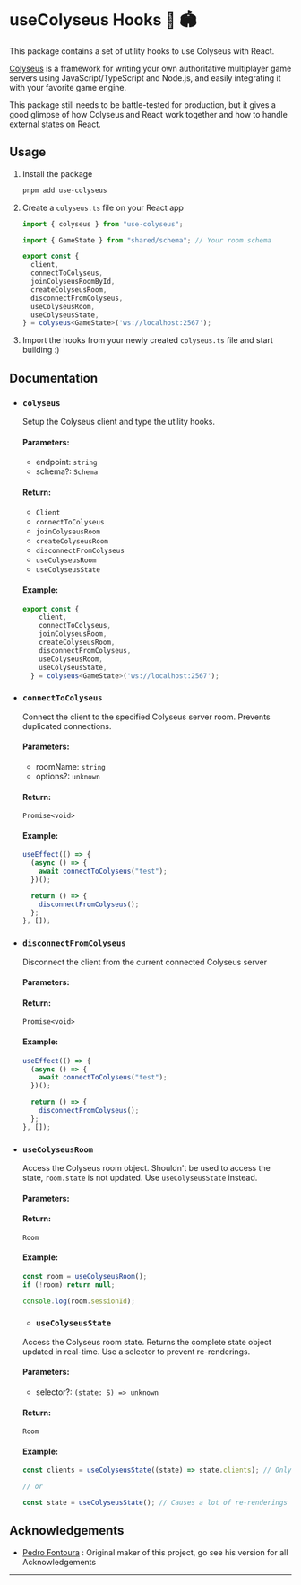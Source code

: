 # useColyseus Hooks 🎣 🏟️

This package contains a set of utility hooks to use Colyseus with React.

[Colyseus](https://colyseus.io/) is a framework for writing your own authoritative multiplayer game servers using JavaScript/TypeScript and Node.js, and easily integrating it with your favorite game engine.

This package still needs to be battle-tested for production, but it gives a good glimpse of how Colyseus and React work together and how to handle external states on React.

## Usage

1. Install the package

    ```bash
    pnpm add use-colyseus
    ```
2. Create a `colyseus.ts` file on your React app
    ```ts
    import { colyseus } from "use-colyseus";

    import { GameState } from "shared/schema"; // Your room schema
    
    export const {
      client,
      connectToColyseus,
      joinColyseusRoomById,
      createColyseusRoom,
      disconnectFromColyseus,
      useColyseusRoom,
      useColyseusState,
    } = colyseus<GameState>('ws://localhost:2567');
    ```
3. Import the hooks from your newly created `colyseus.ts` file and start building :)

## Documentation

- ### `colyseus`

  Setup the Colyseus client and type the utility hooks.
  
  #### Parameters:
  - endpoint: `string`
  - schema?: `Schema`
  
  #### Return:
  - `Client`
  - `connectToColyseus`
  - `joinColyseusRoom`
  - `createColyseusRoom`
  - `disconnectFromColyseus`
  - `useColyseusRoom`
  - `useColyseusState`

  #### Example:
  ```ts
  export const {
      client,
      connectToColyseus,
      joinColyseusRoom,
      createColyseusRoom,
      disconnectFromColyseus,
      useColyseusRoom,
      useColyseusState,
    } = colyseus<GameState>('ws://localhost:2567');
  ```

- ### `connectToColyseus`

  Connect the client to the specified Colyseus server room. Prevents duplicated connections.
  
  #### Parameters:
  - roomName: `string`
  - options?: `unknown`
  
  #### Return:
  `Promise<void>`

  #### Example:
  ```ts
  useEffect(() => {
    (async () => {
      await connectToColyseus("test");
    })();
  
    return () => {
      disconnectFromColyseus();
    };
  }, []);
  ```

- ### `disconnectFromColyseus`

  Disconnect the client from the current connected Colyseus server
  
  #### Parameters:

  #### Return:
  `Promise<void>`
  
  #### Example:
  ```ts
  useEffect(() => {
    (async () => {
      await connectToColyseus("test");
    })();
  
    return () => {
      disconnectFromColyseus();
    };
  }, []);
  ```

- ### `useColyseusRoom`

  Access the Colyseus room object. Shouldn't be used to access the state, `room.state` is not updated. Use `useColyseusState` instead.
  
  #### Parameters:

  #### Return:
  `Room`
  
  #### Example:
  ```ts
  const room = useColyseusRoom();
  if (!room) return null;

  console.log(room.sessionId);
  ```

  - ### `useColyseusState`

  Access the Colyseus room state. Returns the complete state object updated in real-time. Use a selector to prevent re-renderings.
  
  #### Parameters:
  - selector?: `(state: S) => unknown`

  #### Return:
  `Room`
  
  #### Example:
  ```ts
  const clients = useColyseusState((state) => state.clients); // Only re-render if `state.clients` has changed

  // or

  const state = useColyseusState(); // Causes a lot of re-renderings
  ```

## Acknowledgements
- [Pedro Fontoura](https://github.com/pedr0fontoura) : Original maker of this project, go see his version for all Acknowledgements

----

